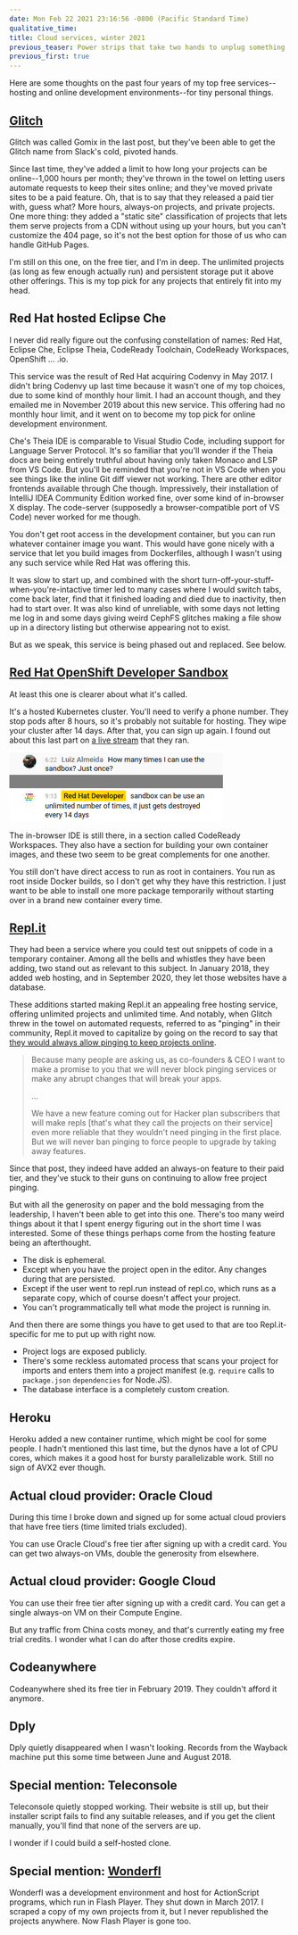 ```yaml
---
date: Mon Feb 22 2021 23:16:56 -0800 (Pacific Standard Time)
qualitative_time: 
title: Cloud services, winter 2021
previous_teaser: Power strips that take two hands to unplug something
previous_first: true
---
```

Here are some thoughts on the past four years of my top free services--hosting and online development environments--for tiny personal things.

## [Glitch](https://glitch.com/)
Glitch was called Gomix in the last post, but they've been able to get the Glitch name from Slack's cold, pivoted hands.

Since last time, they've added a limit to how long your projects can be online--1,000 hours per month;
they've thrown in the towel on letting users automate requests to keep their sites online; and
they've moved private sites to be a paid feature.
Oh, that is to say that they released a paid tier with, guess what?
More hours, always-on projects, and private projects.
One more thing: they added a "static site" classification of projects that lets them serve projects from a CDN without using up your hours, but you can't customize the 404 page, so it's not the best option for those of us who can handle GitHub Pages.

I'm still on this one, on the free tier, and I'm in deep.
The unlimited projects (as long as few enough actually run) and persistent storage put it above other offerings.
This is my top pick for any projects that entirely fit into my head.

## Red Hat hosted Eclipse Che
I never did really figure out the confusing constellation of names: Red Hat, Eclipse Che, Eclipse Theia, CodeReady Toolchain, CodeReady Workspaces, OpenShift ... .io.

This service was the result of Red Hat acquiring Codenvy in May 2017.
I didn't bring Codenvy up last time because it wasn't one of my top choices, due to some kind of monthly hour limit.
I had an account though, and they emailed me in November 2019 about this new service.
This offering had no monthly hour limit, and it went on to become my top pick for online development environment.

Che's Theia IDE is comparable to Visual Studio Code, including support for Language Server Protocol.
It's so familiar that you'll wonder if the Theia docs are being entirely truthful about having only taken Monaco and LSP from VS Code.
But you'll be reminded that you're not in VS Code when you see things like the inline Git diff viewer not working.
There are other editor frontends available through Che though.
Impressively, their installation of IntelliJ IDEA Community Edition worked fine, over some kind of in-browser X display.
The code-server (supposedly a browser-compatible port of VS Code) never worked for me though.

You don't get root access in the development container, but you can run whatever container image you want.
This would have gone nicely with a service that let you build images from Dockerfiles, although I wasn't using any such service while Red Hat was offering this.

It was slow to start up, and combined with the short turn-off-your-stuff-when-you're-intactive timer led to many cases where I would switch tabs, come back later, find that it finished loading and died due to inactivity, then had to start over.
It was also kind of unreliable, with some days not letting me log in and some days giving weird CephFS glitches making a file show up in a directory listing but otherwise appearing not to exist.

But as we speak, this service is being phased out and replaced.
See below.

## [Red Hat OpenShift Developer Sandbox](https://developers.redhat.com/developer-sandbox)
At least this one is clearer about what it's called.

It's a hosted Kubernetes cluster.
You'll need to verify a phone number.
They stop pods after 8 hours, so it's probably not suitable for hosting.
They wipe your cluster after 14 days.
After that, you can sign up again.
I found out about this last part on [a live stream](https://youtu.be/oDqw8aBGDD8?t=561) that they ran.

![Luiz Almeida: How many times I can use the sandbox? Just once? / Red Hat Developer: sandbox can be use an unlimited number of times, it just gets destroyed every 14 days](/assets/2021/cloud-services-chat.png)

The in-browser IDE is still there, in a section called CodeReady Workspaces.
They also have a section for building your own container images, and these two seem to be great complements for one another.

You still don't have direct access to run as root in containers.
You run as root inside Docker builds, so I don't get why they have this restriction.
I just want to be able to install one more package temporarily without starting over in a brand new container every time.

## [Repl.it](https://repl.it/site/pricing)
They had been a service where you could test out snippets of code in a temporary container.
Among all the bells and whistles they have been adding, two stand out as relevant to this subject.
In January 2018, they added web hosting, and in September 2020, they let those websites have a database.

These additions started making Repl.it an appealing free hosting service, offering unlimited projects and unlimited time.
And notably, when Glitch threw in the towel on automated requests, referred to as "pinging" in their community, Repl.it moved to capitalize by going on the record to say that [they would always allow pinging to keep projects online](https://blog.repl.it/glitch).

> Because many people are asking us, as co-founders & CEO I want to make a promise to you that we will never block pinging services or make any abrupt changes that will break your apps.
>
> ...
>
> We have a new feature coming out for Hacker plan subscribers that will make repls [that's what they call the projects on their service] even more reliable that they wouldn't need pinging in the first place.
> But we will never ban pinging to force people to upgrade by taking away features.

Since that post, they indeed have added an always-on feature to their paid tier, and they've stuck to their guns on continuing to allow free project pinging.

But with all the generosity on paper and the bold messaging from the leadership, I haven't been able to get into this one.
There's too many weird things about it that I spent energy figuring out in the short time I was interested.
Some of these things perhaps come from the hosting feature being an afterthought.

- The disk is ephemeral.
- Except when you have the project open in the editor.
  Any changes during that are persisted.
- Except if the user went to repl.run instead of repl.co, which runs as a separate copy, which of course doesn't affect your project.
- You can't programmatically tell what mode the project is running in.

And then there are some things you have to get used to that are too Repl.it-specific for me to put up with right now.

- Project logs are exposed publicly.
- There's some reckless automated process that scans your project for imports and enters them into a project manifest (e.g. `require` calls to `package.json` `dependencies` for Node.JS).
- The database interface is a completely custom creation.

## Heroku
Heroku added a new container runtime, which might be cool for some people.
I hadn't mentioned this last time, but the dynos have a lot of CPU cores, which makes it a good host for bursty parallelizable work.
Still no sign of AVX2 ever though.

## Actual cloud provider: Oracle Cloud
During this time I broke down and signed up for some actual cloud proviers that have free tiers (time limited trials excluded).

You can use Oracle Cloud's free tier after signing up with a credit card.
You can get two always-on VMs, double the generosity from elsewhere.

## Actual cloud provider: Google Cloud
You can use their free tier after signing up with a credit card.
You can get a single always-on VM on their Compute Engine.

But any traffic from China costs money, and that's currently eating my free trial credits.
I wonder what I can do after those credits expire.

## Codeanywhere
Codeanywhere shed its free tier in February 2019.
They couldn't afford it anymore.

## Dply
Dply quietly disappeared when I wasn't looking.
Records from the Wayback machine put this some time between June and August 2018.

## Special mention: Teleconsole
Teleconsole quietly stopped working.
Their website is still up, but their installer script fails to find any suitable releases, and if you get the client manually, you'll find that none of the servers are up.

I wonder if I could build a self-hosted clone.

## Special mention: [Wonderfl](https://www.kayac.com/en/service/other/785)
Wonderfl was a development environment and host for ActionScript programs, which run in Flash Player.
They shut down in March 2017.
I scraped a copy of my own projects from it, but I never republished the projects anywhere.
Now Flash Player is gone too.
